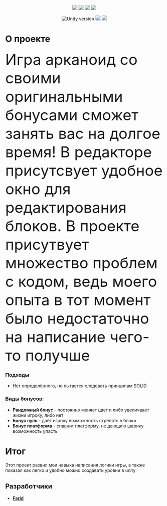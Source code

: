 <p align="center">

   <img src = "https://user-images.githubusercontent.com/104379303/177364228-181d2399-5e8d-4284-b753-ec5e790c06dd.png">
     <img src = "https://user-images.githubusercontent.com/104379303/177364259-280ee1d3-c137-4237-b98a-d862ad2617f0.png">
     <img src = "https://user-images.githubusercontent.com/104379303/177364272-763909a0-3324-453e-b2ad-b7ccd15d11b6.png">
     <img src = "https://user-images.githubusercontent.com/104379303/177364283-2e81481a-61f6-4b9a-b542-ea0645f5cb82.png">
     
</p>

<p align="center">
   <img src = "https://img.shields.io/badge/Движок-Unity%202021.2.5-blue" alt = "Unity version">
   <img src = "https://img.shields.io/badge/Язык-C%23-ff69b4">
  <img src = "https://img.shields.io/badge/Платформа%20-Android-important" >
</p>


# **О проекте**
  <font size="48"> Игра арканоид со своими оригинальными бонусами сможет занять вас на долгое время! В редакторе присутсвует 
  удобное окно для редактирования блоков. В проекте присутвует множество проблем с  кодом, ведь моего опыта в тот момент
  было недостаточно на написание чего-то получше
  </font> 

### Подходы
 - Нет определённого, но пытается следовать принципам SOLID
 
### Виды бонусов:
 - **Рандомный бонус** - постоянно меняет цвет и либо увеличвает жизни игроку, либо нет
 - **Бонус пуль** - даёт игроку возможность стрелять в блоки
 - **Бонус платформа** - спавнит платформу, не дающию шарику возможность упасть

# Итог
Этот проект развил мои навыка 
написания логики игры, а также показал как легко и удобно можно создавать уровни в unity

## Разработчики

- [**Farid**](https://github.com/Farid357)
